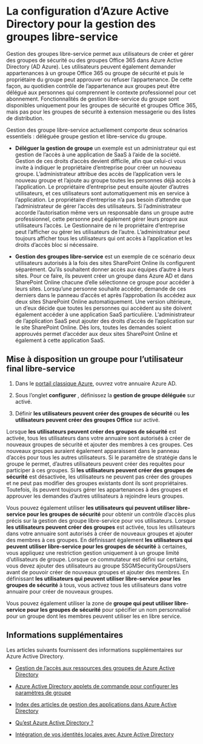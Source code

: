 <properties
    pageTitle="Configuration de la Azure Active Directory pour la gestion de l’accès libre service application | Microsoft Azure"
    description="Gestion de groupe libre-service permet aux utilisateurs de créer et gérer des groupes de sécurité ou des groupes Office 365 dans Azure Active Directory et offre aux utilisateurs la possibilité de groupe de sécurité demande ou appartenances à un groupe Office 365"
    services="active-directory"
    documentationCenter=""
  authors="curtand"
    manager="femila"
    editor=""
    />

<tags
    ms.service="active-directory"
    ms.workload="identity"
    ms.tgt_pltfrm="na"
    ms.devlang="na"
    ms.topic="get-started-article"
    ms.date="08/10/2016"
    ms.author="curtand"/>

# <a name="setting-up-azure-active-directory-for-self-service-group-management"></a>La configuration d’Azure Active Directory pour la gestion des groupes libre-service

Gestion des groupes libre-service permet aux utilisateurs de créer et gérer des groupes de sécurité ou des groupes Office 365 dans Azure Active Directory (AD Azure). Les utilisateurs peuvent également demander appartenances à un groupe Office 365 ou groupe de sécurité et puis le propriétaire du groupe peut approuver ou refuser l’appartenance. De cette façon, au quotidien contrôle de l’appartenance aux groupes peut être délégué aux personnes qui comprennent le contexte professionnel pour cet abonnement. Fonctionnalités de gestion libre-service du groupe sont disponibles uniquement pour les groupes de sécurité et groupes Office 365, mais pas pour les groupes de sécurité à extension messagerie ou des listes de distribution.

Gestion des groupe libre-service actuellement comporte deux scénarios essentiels : déléguée groupe gestion et libre-service du groupe.

- **Déléguer la gestion de groupe** 
   un exemple est un administrateur qui est gestion de l’accès à une application de SaaS à l’aide de la société. Gestion de ces droits d’accès devient difficile, afin que celui-ci vous invite à indiquer le propriétaire d’entreprise pour créer un nouveau groupe. L’administrateur attribue des accès de l’application vers le nouveau groupe et l’ajoute au groupe toutes les personnes déjà accès à l’application. Le propriétaire d’entreprise peut ensuite ajouter d’autres utilisateurs, et ces utilisateurs sont automatiquement mis en service à l’application. Le propriétaire d’entreprise n’a pas besoin d’attendre que l’administrateur de gérer l’accès des utilisateurs. Si l’administrateur accorde l’autorisation même vers un responsable dans un groupe autre professionnel, cette personne peut également gérer leurs propre aux utilisateurs l’accès. Le Gestionnaire de ni le propriétaire d’entreprise peut l’afficher ou gérer les utilisateurs de l’autre. L’administrateur peut toujours afficher tous les utilisateurs qui ont accès à l’application et les droits d’accès bloc si nécessaire.

- **Gestion des groupes libre-service** 
   est un exemple de ce scénario deux utilisateurs autorisés à la fois des sites SharePoint Online ils configurent séparément. Qu’ils souhaitent donner accès aux équipes d’autre à leurs sites. Pour ce faire, ils peuvent créer un groupe dans Azure AD et dans SharePoint Online chacune d’elle sélectionne ce groupe pour accéder à leurs sites. Lorsqu’une personne souhaite accéder, demande de ces derniers dans le panneau d’accès et après l’approbation ils accédez aux deux sites SharePoint Online automatiquement. Une version ultérieure, un d’eux décide que toutes les personnes qui accèdent au site doivent également accéder à une application SaaS particulière. L’administrateur de l’application SaaS peut ajouter des droits d’accès de l’application sur le site SharePoint Online. Dès lors, toutes les demandes soient approuvés permet d’accéder aux deux sites SharePoint Online et également à cette application SaaS.

## <a name="making-a-group-available-for-end-user-self-service"></a>Mise à disposition un groupe pour l’utilisateur final libre-service

1. Dans le [portail classique Azure](https://manage.windowsazure.com), ouvrez votre annuaire Azure AD.

2. Sous l’onglet **configurer** , définissez la **gestion de groupe déléguée** sur activé.

3. Définir **les utilisateurs peuvent créer des groupes de sécurité** ou **les utilisateurs peuvent créer des groupes Office** sur activé.

Lorsque **les utilisateurs peuvent créer des groupes de sécurité** est activée, tous les utilisateurs dans votre annuaire sont autorisés à créer de nouveaux groupes de sécurité et ajouter des membres à ces groupes. Ces nouveaux groupes auraient également apparaissent dans le panneau d’accès pour tous les autres utilisateurs. Si le paramètre de stratégie dans le groupe le permet, d’autres utilisateurs peuvent créer des requêtes pour participer à ces groupes. Si **les utilisateurs peuvent créer des groupes de sécurité** est désactivée, les utilisateurs ne peuvent pas créer des groupes et ne peut pas modifier des groupes existants dont ils sont propriétaires. Toutefois, ils peuvent toujours gérer les appartenances à des groupes et approuver les demandes d’autres utilisateurs à rejoindre leurs groupes.

Vous pouvez également utiliser **les utilisateurs qui peuvent utiliser libre-service pour les groupes de sécurité** pour obtenir un contrôle d’accès plus précis sur la gestion des groupe libre-service pour vos utilisateurs. Lorsque **les utilisateurs peuvent créer des groupes** est activée, tous les utilisateurs dans votre annuaire sont autorisés à créer de nouveaux groupes et ajouter des membres à ces groupes. En définissant également **les utilisateurs qui peuvent utiliser libre-service pour les groupes de sécurité** à certaines, vous appliquez une restriction gestion uniquement à un groupe limité d’utilisateurs de groupe. Lorsque ce commutateur est défini sur certains, vous devez ajouter des utilisateurs au groupe SSGMSecurityGroupsUsers avant de pouvoir créer de nouveaux groupes et ajouter des membres. En définissant **les utilisateurs qui peuvent utiliser libre-service pour les groupes de sécurité** à tous, vous activez tous les utilisateurs dans votre annuaire pour créer de nouveaux groupes.

Vous pouvez également utiliser la zone de **groupe qui peut utiliser libre-service pour les groupes de sécurité** pour spécifier un nom personnalisé pour un groupe dont les membres peuvent utiliser les en libre service.

## <a name="additional-information"></a>Informations supplémentaires

Les articles suivants fournissent des informations supplémentaires sur Azure Active Directory.

* [Gestion de l’accès aux ressources des groupes de Azure Active Directory](active-directory-manage-groups.md)

* [Azure Active Directory applets de commande pour configurer les paramètres de groupe](active-directory-accessmanagement-groups-settings-cmdlets.md)

* [Index des articles de gestion des applications dans Azure Active Directory](active-directory-apps-index.md)

* [Qu’est Azure Active Directory ?](active-directory-whatis.md)

* [Intégration de vos identités locales avec Azure Active Directory](active-directory-aadconnect.md)
